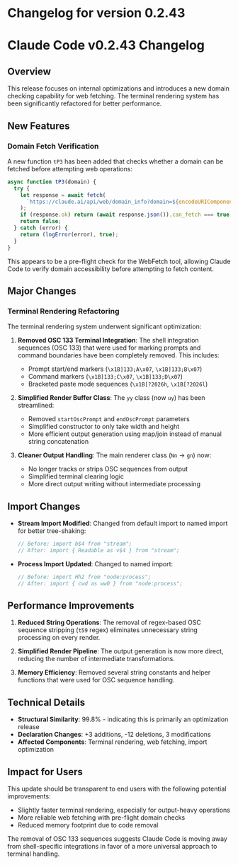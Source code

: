 # Changelog for version 0.2.43

# Claude Code v0.2.43 Changelog

## Overview
This release focuses on internal optimizations and introduces a new domain checking capability for web fetching. The terminal rendering system has been significantly refactored for better performance.

## New Features

### Domain Fetch Verification
A new function `tP3` has been added that checks whether a domain can be fetched before attempting web operations:

```javascript
async function tP3(domain) {
  try {
    let response = await fetch(
      `https://claude.ai/api/web/domain_info?domain=${encodeURIComponent(domain)}`
    );
    if (response.ok) return (await response.json()).can_fetch === true;
    return false;
  } catch (error) {
    return (logError(error), true);
  }
}
```

This appears to be a pre-flight check for the WebFetch tool, allowing Claude Code to verify domain accessibility before attempting to fetch content.

## Major Changes

### Terminal Rendering Refactoring
The terminal rendering system underwent significant optimization:

1. **Removed OSC 133 Terminal Integration**: The shell integration sequences (OSC 133) that were used for marking prompts and command boundaries have been completely removed. This includes:
   - Prompt start/end markers (`\x1B]133;A\x07`, `\x1B]133;B\x07`)
   - Command markers (`\x1B]133;C\x07`, `\x1B]133;D\x07`)
   - Bracketed paste mode sequences (`\x1B[?2026h`, `\x1B[?2026l`)

2. **Simplified Render Buffer Class**: The `yy` class (now `uy`) has been streamlined:
   - Removed `startOscPrompt` and `endOscPrompt` parameters
   - Simplified constructor to only take width and height
   - More efficient output generation using map/join instead of manual string concatenation

3. **Cleaner Output Handling**: The main renderer class (`Nn` → `gn`) now:
   - No longer tracks or strips OSC sequences from output
   - Simplified terminal clearing logic
   - More direct output writing without intermediate processing

## Import Changes

- **Stream Import Modified**: Changed from default import to named import for better tree-shaking:
  ```javascript
  // Before: import b$4 from "stream";
  // After: import { Readable as v$4 } from "stream";
  ```

- **Process Import Updated**: Changed to named import:
  ```javascript
  // Before: import Hh2 from "node:process";
  // After: import { cwd as ww0 } from "node:process";
  ```

## Performance Improvements

1. **Reduced String Operations**: The removal of regex-based OSC sequence stripping (`t59` regex) eliminates unnecessary string processing on every render.

2. **Simplified Render Pipeline**: The output generation is now more direct, reducing the number of intermediate transformations.

3. **Memory Efficiency**: Removed several string constants and helper functions that were used for OSC sequence handling.

## Technical Details

- **Structural Similarity**: 99.8% - indicating this is primarily an optimization release
- **Declaration Changes**: +3 additions, -12 deletions, 3 modifications
- **Affected Components**: Terminal rendering, web fetching, import optimization

## Impact for Users

This update should be transparent to end users with the following potential improvements:
- Slightly faster terminal rendering, especially for output-heavy operations
- More reliable web fetching with pre-flight domain checks
- Reduced memory footprint due to code removal

The removal of OSC 133 sequences suggests Claude Code is moving away from shell-specific integrations in favor of a more universal approach to terminal handling.
